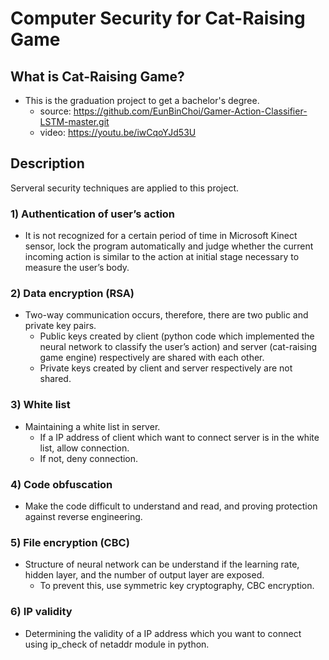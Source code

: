 # Computer Security for Cat-Raising Game

## What is Cat-Raising Game?
- This is the graduation project to get a bachelor's degree.
   - source: https://github.com/EunBinChoi/Gamer-Action-Classifier-LSTM-master.git
   - video: https://youtu.be/iwCqoYJd53U

## Description
Serveral security techniques are applied to this project.

### 1) Authentication of user’s action
- It is not recognized for a certain period of time in Microsoft Kinect sensor, lock the program automatically and judge whether the current incoming action is similar to the action at initial stage necessary to measure the user’s body.

### 2) Data encryption (RSA)
- Two-way communication occurs, therefore, there are two public and private key pairs.  
    * Public keys created by client (python code which implemented the neural network to classify the user’s action) and server (cat-raising game engine) respectively are shared with each other.
    * Private keys created by client and server respectively are not shared.

### 3) White list
- Maintaining a white list in server.
    * If a IP address of client which want to connect server is in the white list, allow connection.  
    *  If not, deny connection.

### 4) Code obfuscation
- Make the code difficult to understand and read, and proving protection against reverse engineering.

### 5) File encryption (CBC)
- Structure of neural network can be understand if the learning rate, hidden layer, and the number of output layer are exposed.  
    * To prevent this, use symmetric key cryptography, CBC encryption.

### 6) IP validity
- Determining the validity of a IP address which you want to connect using ip_check of netaddr module in python.
